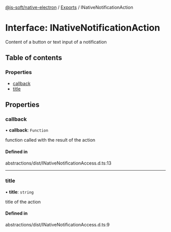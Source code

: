 [@js-soft/native-electron](../README.md) / [Exports](../modules.md) / INativeNotificationAction

# Interface: INativeNotificationAction

Content of a button or text input of a notification

## Table of contents

### Properties

-   [callback](INativeNotificationAction.md#callback)
-   [title](INativeNotificationAction.md#title)

## Properties

### callback

• **callback**: `Function`

function called with the result of the action

#### Defined in

abstractions/dist/INativeNotificationAccess.d.ts:13

---

### title

• **title**: `string`

title of the action

#### Defined in

abstractions/dist/INativeNotificationAccess.d.ts:9
